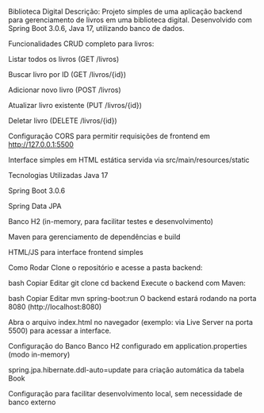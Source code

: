 Biblioteca Digital
Descrição:
Projeto simples de uma aplicação backend para gerenciamento de livros em uma biblioteca digital. Desenvolvido com Spring Boot 3.0.6, Java 17, utilizando banco de dados.

Funcionalidades
CRUD completo para livros:

Listar todos os livros (GET /livros)

Buscar livro por ID (GET /livros/{id})

Adicionar novo livro (POST /livros)

Atualizar livro existente (PUT /livros/{id})

Deletar livro (DELETE /livros/{id})

Configuração CORS para permitir requisições de frontend em http://127.0.0.1:5500

Interface simples em HTML estática servida via src/main/resources/static

Tecnologias Utilizadas
Java 17

Spring Boot 3.0.6

Spring Data JPA

Banco H2 (in-memory, para facilitar testes e desenvolvimento)

Maven para gerenciamento de dependências e build

HTML/JS para interface frontend simples

Como Rodar
Clone o repositório e acesse a pasta backend:

bash
Copiar
Editar
git clone <url-do-repo>
cd backend
Execute o backend com Maven:

bash
Copiar
Editar
mvn spring-boot:run
O backend estará rodando na porta 8080 (http://localhost:8080)

Abra o arquivo index.html no navegador (exemplo: via Live Server na porta 5500) para acessar a interface.

Configuração do Banco
Banco H2 configurado em application.properties (modo in-memory)

spring.jpa.hibernate.ddl-auto=update para criação automática da tabela Book

Configuração para facilitar desenvolvimento local, sem necessidade de banco externo

